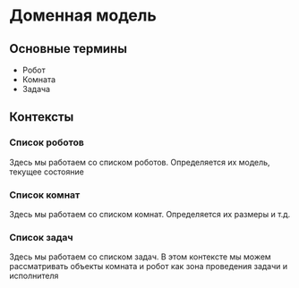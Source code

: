 # Доменная модель

## Основные термины
- Робот
- Комната
- Задача

## Контексты

### Список роботов
Здесь мы работаем со списком роботов. Определяется их модель, текущее состояние

### Список комнат
Здесь мы работаем со списком комнат. Определяется их размеры и т.д.

### Список задач
Здесь мы работаем со списком задач. В этом контексте мы можем рассматривать объекты комната и робот как зона проведения задачи и исполнителя
